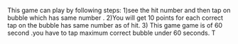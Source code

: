 This game can play by following steps:
1)see the hit number and then tap on bubble which has same number .
2)You will get 10 points for each correct tap on the bubble has same number as of hit.
3) This game game is of 60 second .you have to tap maximum correct bubble under 60 seconds. T

